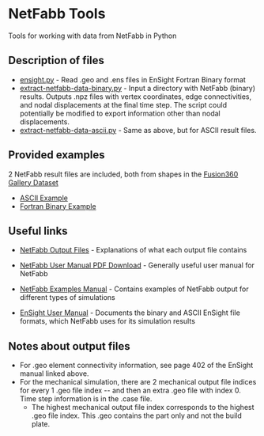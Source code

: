 # NetFabb Tools
Tools for working with data from NetFabb in Python

## Description of files
- [ensight.py](ensight.py) - Read .geo and .ens files in EnSight Fortran Binary format
- [extract-netfabb-data-binary.py](extract-netfabb-data-binary.py) - Input a directory with NetFabb (binary) results. Outputs .npz files with vertex coordinates, edge connectivities, and nodal displacements at the final time step. The script could potentially be modified to export information other than nodal displacements.
- [extract-netfabb-data-ascii.py](extract-netfabb-data-ascii.py) - Same as above, but for ASCII result files.

## Provided examples
2 NetFabb result files are included, both from shapes in the [Fusion360 Gallery Dataset](https://github.com/AutodeskAILab/Fusion360GalleryDataset)
- [ASCII Example](example-result-files/ascii)
- [Fortran Binary Example](example-result-files/binary)


## Useful links
- [NetFabb Output Files](https://help.autodesk.com/view/NETF/2024/ENU/?guid=GUID-FFA9FD93-2501-42A7-9272-1CB462FBC077) - 
Explanations of what each output file contains

- [NetFabb User Manual PDF Download](https://www.autodesk.com/akn-aknsite-article-attachments/ae612cb3-8d78-4bad-a6b5-26104ffbd63d.pdf) - 
Generally useful user manual for NetFabb

- [NetFabb Examples Manual](https://damassets.autodesk.net/content/dam/autodesk/external-assets/support-articles/sample-files-and-offline-documents-for-netfabb/examples_2024_0.pdf) - 
Contains examples of NetFabb output for different types of simulations

- [EnSight User Manual](https://dav.lbl.gov/archive/NERSC/Software/ensight/doc/Manuals/UserManual.pdf) - 
Documents the binary and ASCII EnSight file formats, which NetFabb uses for its simulation results


## Notes about output files
- For .geo element connectivity information, see page 402 of the EnSight manual linked above.
- For the mechanical simulation, there are 2 mechanical output file indices for every 1 .geo file index -- and then an extra .geo file with index 0. Time step information is in the .case file. 
  - The highest mechanical output file index corresponds to the highest .geo file index. This .geo contains the part only and not the build plate.